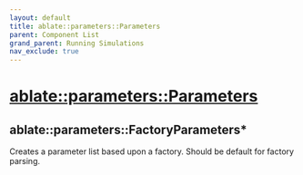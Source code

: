 ```yaml
---
layout: default
title: ablate::parameters::Parameters
parent: Component List
grand_parent: Running Simulations
nav_exclude: true
---
```

# [ablate::parameters::Parameters](./ablate::parameters::Parameters.html)
## ablate::parameters::FactoryParameters*
Creates a parameter list based upon a factory.  Should be default for factory parsing.

